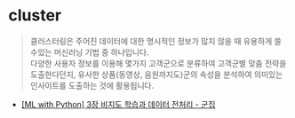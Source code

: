 # cluster
> 클러스터링은 주어진 데이터에 대한 명시적인 정보가 많지 않을 때 유용하게 쓸수있는 머신러닝 기법 중 하나입니다.<br />
> 다양한 사용자 정보를 이용해 몇가지 고객군으로 분류하여 고객군별 맞춤 전략을 도출한다던지, 유사한 상품(동영상, 음원까지도)군의 속성을 분석하여 의미있는 인사이트를 도출하는 것에 활용됩니다.
- [[ML with Python] 3장 비지도 학습과 데이터 전처리 - 군집](https://subinium.github.io/MLwithPython-3-5/)
